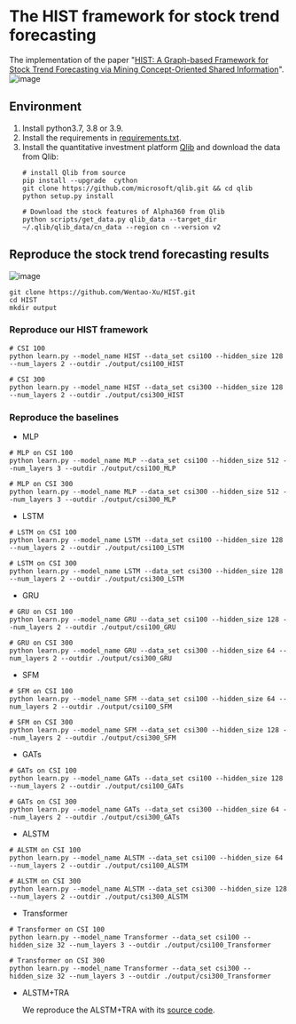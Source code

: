 # The HIST framework for stock trend forecasting
The implementation of the paper "[HIST: A Graph-based Framework for Stock Trend Forecasting via Mining Concept-Oriented Shared Information](https://arxiv.org/abs/2110.13716)".
![image](https://user-images.githubusercontent.com/25242325/139006788-b51b18c2-1bcf-44b8-921a-b10d4b197e91.png)

## Environment
1. Install python3.7, 3.8 or 3.9. 
2. Install the requirements in [requirements.txt](https://github.com/Wentao-Xu/HIST/blob/main/requirements.txt).
3. Install the quantitative investment platform [Qlib](https://github.com/microsoft/qlib) and download the data from Qlib:
	```
	# install Qlib from source
	pip install --upgrade  cython
	git clone https://github.com/microsoft/qlib.git && cd qlib
	python setup.py install

	# Download the stock features of Alpha360 from Qlib
	python scripts/get_data.py qlib_data --target_dir ~/.qlib/qlib_data/cn_data --region cn --version v2
	```
## Reproduce the stock trend forecasting results
![image](https://user-images.githubusercontent.com/25242325/139006416-c0847b7e-6090-4bd9-9990-567d74198ad0.png)
```
git clone https://github.com/Wentao-Xu/HIST.git
cd HIST
mkdir output
```
### Reproduce our HIST framework
```
# CSI 100
python learn.py --model_name HIST --data_set csi100 --hidden_size 128 --num_layers 2 --outdir ./output/csi100_HIST

# CSI 300
python learn.py --model_name HIST --data_set csi300 --hidden_size 128 --num_layers 2 --outdir ./output/csi300_HIST
```
### Reproduce the baselines
* MLP 
```
# MLP on CSI 100
python learn.py --model_name MLP --data_set csi100 --hidden_size 512 --num_layers 3 --outdir ./output/csi100_MLP

# MLP on CSI 300
python learn.py --model_name MLP --data_set csi300 --hidden_size 512 --num_layers 3 --outdir ./output/csi300_MLP
```

* LSTM
```
# LSTM on CSI 100
python learn.py --model_name LSTM --data_set csi100 --hidden_size 128 --num_layers 2 --outdir ./output/csi100_LSTM

# LSTM on CSI 300
python learn.py --model_name LSTM --data_set csi300 --hidden_size 128 --num_layers 2 --outdir ./output/csi300_LSTM
```

* GRU
```
# GRU on CSI 100
python learn.py --model_name GRU --data_set csi100 --hidden_size 128 --num_layers 2 --outdir ./output/csi100_GRU

# GRU on CSI 300
python learn.py --model_name GRU --data_set csi300 --hidden_size 64 --num_layers 2 --outdir ./output/csi300_GRU
```

* SFM
```
# SFM on CSI 100
python learn.py --model_name SFM --data_set csi100 --hidden_size 64 --num_layers 2 --outdir ./output/csi100_SFM

# SFM on CSI 300
python learn.py --model_name SFM --data_set csi300 --hidden_size 128 --num_layers 2 --outdir ./output/csi300_SFM
```

* GATs
```
# GATs on CSI 100
python learn.py --model_name GATs --data_set csi100 --hidden_size 128 --num_layers 2 --outdir ./output/csi100_GATs

# GATs on CSI 300
python learn.py --model_name GATs --data_set csi300 --hidden_size 64 --num_layers 2 --outdir ./output/csi300_GATs
```

* ALSTM
```
# ALSTM on CSI 100
python learn.py --model_name ALSTM --data_set csi100 --hidden_size 64 --num_layers 2 --outdir ./output/csi100_ALSTM

# ALSTM on CSI 300
python learn.py --model_name ALSTM --data_set csi300 --hidden_size 128 --num_layers 2 --outdir ./output/csi300_ALSTM
```

* Transformer
```
# Transformer on CSI 100
python learn.py --model_name Transformer --data_set csi100 --hidden_size 32 --num_layers 3 --outdir ./output/csi100_Transformer

# Transformer on CSI 300
python learn.py --model_name Transformer --data_set csi300 --hidden_size 32 --num_layers 3 --outdir ./output/csi300_Transformer
```

* ALSTM+TRA 

	We reproduce the ALSTM+TRA with its [source code](https://github.com/microsoft/qlib/tree/main/examples/benchmarks/TRA).
